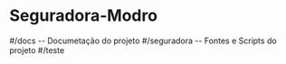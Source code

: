 # Seguradora-Modro
#/docs -- Documetação do projeto
#/seguradora -- Fontes e Scripts do projeto
#/teste
